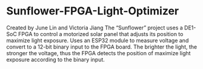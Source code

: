 # Sunflower-FPGA-Light-Optimizer
Created by June Lin and Victoria Jiang
The “Sunflower” project uses a DE1-SoC FPGA to control a motorized solar panel that adjusts its position to maximize light exposure. 
Uses an ESP32 module to measure voltage and convert to a 12-bit binary input to the FPGA board.
The brighter the light, the stronger the voltage, thus the FPGA detects the position of maximize light exposure according to the binary input.

